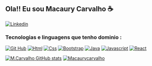 ## Ola!! Eu sou Macaury Carvalho ☕

[![Linkedin](https://img.shields.io/badge/LinkedIn-0077B5?style=for-the-badge&logo=linkedin&logoColor=white )](https://www.linkedin.com/in/macaury-carvalho-5011b8205)

### Tecnologias e linguagens que tenho dominio :

[![Git Hub](https://img.shields.io/badge/GitHub-100000?style=for-the-badge&logo=github&logoColor=white)](https://github.com/macaury?tab=repositories)
[![Html](https://img.shields.io/badge/HTML5-E34F26?style=for-the-badge&logo=html5&logoColor=white)](https://github.com/macaury?tab=repositories)
[![Css](https://img.shields.io/badge/CSS3-1572B6?style=for-the-badge&logo=css3&logoColor=white)](https://github.com/macaury?tab=repositories)
[![Bootstrap](https://img.shields.io/badge/Bootstrap-563D7C?style=for-the-badge&logo=bootstrap&logoColor=white)](https://github.com/macaury?tab=repositories)
[![Java](https://img.shields.io/badge/Java-ED8B00?style=for-the-badge&logo=java&logoColor=white)](https://github.com/macaury?tab=repositories)
[![Javascript](https://img.shields.io/badge/JavaScript-F7DF1E?style=for-the-badge&logo=javascript&logoColor=black)](https://github.com/macaury?tab=repositories)
[![React](https://img.shields.io/badge/React-20232A?style=for-the-badge&logo=react&logoColor=61DAFB)](https://github.com/macaury?tab=repositories)

[![M.Carvalho GitHub stats](https://github-readme-stats.vercel.app/api?username=macaury&show_icons=true&theme=dracula)](https://github.com/macaury?tab=repositories)
[![Macaurycarvalho](https://github-readme-stats.vercel.app/api/top-langs/?username=macaury&layout=compact&langs_count=7&theme=dracula)](https://github.com/macaury?tab=repositories)
